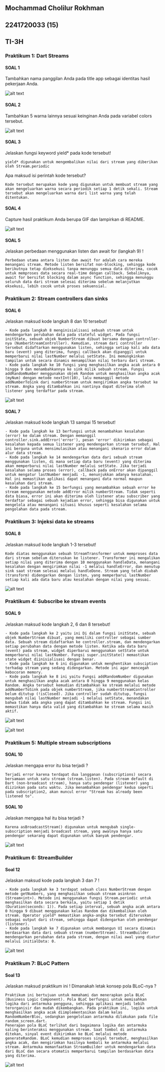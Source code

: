 ## Mochammad Cholilur Rokhman

## 2241720033 (15)

## TI-3H

### Praktikum 1: Dart Streams

#### SOAL 1

Tambahkan nama panggilan Anda pada title app sebagai identitas hasil pekerjaan Anda.

![alt text](image.png)

#### SOAL 2

Tambahkan 5 warna lainnya sesuai keinginan Anda pada variabel colors tersebut.

![alt text](image-1.png)

#### SOAL 3

Jelaskan fungsi keyword yield* pada kode tersebut!

    yield* digunakan untuk mengembalikan nilai dari stream yang diberikan oleh Stream.periodic

Apa maksud isi perintah kode tersebut?

    Kode tersebut merupakan kode yang digunakan untuk membuat stream yang akan mengeluarkan warna secara periodik setiap 1 detik sekali. Stream tersebut akan mengeluarkan warna dari list warna yang telah ditentukan.

#### SOAL 4
Capture hasil praktikum Anda berupa GIF dan lampirkan di README.

![alt text](gif1.gif)

#### SOAL 5
Jelaskan perbedaan menggunakan listen dan await for (langkah 9) !

    Perbedaan utama antara listen dan await for adalah cara mereka menangani stream. Metode listen bersifat non-blocking, sehingga kode berikutnya tetap dieksekusi tanpa menunggu semua data diterima, cocok untuk memproses data secara real-time dengan callback. Sebaliknya, await for bersifat blocking dalam async function, sehingga menunggu seluruh data dari stream selesai diterima sebelum melanjutkan eksekusi, lebih cocok untuk proses sekuensial.

### Praktikum 2: Stream controllers dan sinks

#### SOAL 6

Jelaskan maksud kode langkah 8 dan 10 tersebut!

    - Kode pada langkah 8 menginisialisasi sebuah stream untuk mendengarkan perubahan data pada stateful widget. Pada fungsi initState, sebuah objek NumberStream dibuat bersama dengan controller-nya (NumberStreamController). Kemudian, stream dari controller tersebut didaftarkan menggunakan listen, sehingga setiap kali ada data baru (event) yang diterima, fungsi callback akan dipanggil untuk memperbarui nilai lastNumber melalui setState. Ini memungkinkan tampilan untuk secara dinamis menampilkan nilai terbaru dari stream.
    - Kode pada langkah ke 10 fungsi yang menghasilkan angka acak antara 0 hingga 9 dan menambahkannya ke sink milik sebuah stream. Fungsi addRandomNumber menggunakan objek Random untuk menghasilkan angka acak (myNum) dengan metode nextInt(10), lalu memanggil metode addNumberToSink dari numberStream untuk mengirimkan angka tersebut ke stream. Angka yang ditambahkan ini nantinya dapat diterima oleh listener yang terdaftar pada stream.

![alt text](gif2.gif)

#### SOAL 7
Jelaskan maksud kode langkah 13 sampai 15 tersebut!

    - Kode pada langkah ke 13 berfungsi untuk menambahkan kesalahan (error) ke dalam stream. Dengan memanggil controller.sink.addError('error'), pesan 'error' dikirimkan sebagai kesalahan kepada semua listener yang mendengarkan stream tersebut. Hal ini berguna untuk mensimulasikan atau menangani skenario error dalam alur data stream.
    - Kode pada langkah ke 14 mendengarkan data dari sebuah stream menggunakan listen, di mana setiap data baru (event) yang diterima akan memperbarui nilai lastNumber melalui setState. Jika terjadi kesalahan selama proses (error), callback pada onError akan dipanggil untuk mengatur lastNumber menjadi -1, menunjukkan adanya kesalahan. Hal ini memastikan aplikasi dapat menangani data normal maupun kesalahan dari stream.
    - Kode pada langkah ke 15 berfungsi yang menambahkan sebuah error ke stream menggunakan metode addError milik numberStream. Tidak seperti data biasa, error ini akan diterima oleh listener atau subscriber yang terdaftar sebagai sebuah kejadian error, sehingga bisa digunakan untuk mengelola atau menangani situasi khusus seperti kesalahan selama pengolahan data pada stream.

### Praktikum 3: Injeksi data ke streams

#### SOAL 8

Jelaskan maksud kode langkah 1-3 tersebut!

    Kode diatas menggunakan sebuah StreamTransformer untuk memproses data dari stream sebelum diteruskan ke listener. Transformer ini mengalikan setiap nilai yang diterima dengan 10 menggunakan handleData, menangani kesalahan dengan mengirimkan nilai -1 melalui handleError, dan menutup sink saat stream selesai melalui handleDone. Stream yang telah diubah (transform) didengarkan dengan listen, yang memperbarui lastNumber setiap kali ada data baru atau kesalahan dengan nilai yang sesuai.

![alt text](gif3.gif)

### Praktikum 4: Subscribe ke stream events

#### SOAL 9

Jelaskan maksud kode langkah 2, 6 dan 8 tersebut!

    - Kode pada langkah ke 2 yaitu ini Di dalam fungsi initState, sebuah objek NumberStream dibuat, yang memiliki controller sebagai sumber data. Sebuah stream didaftarkan ke controller.stream, dan mendengarkan setiap perubahan data dengan metode listen. Ketika ada data baru (event) pada stream, widget diperbarui menggunakan setState untuk memperbarui nilai lastNumber. Fungsi super.initState() memastikan state widget diinisialisasi dengan benar.
    - Kode pada langkah ke 6 ini digunakan untuk menghentikan subsciption terhadap stream yang sedang didengarkan. Metode ini agar mencegah kebocoran memory.
    - Kode pada langkah ke 8 ini yaitu Fungsi addRandomNumber digunakan untuk menghasilkan angka acak antara 0 hingga 9 menggunakan kelas Random. Angka tersebut kemudian ditambahkan ke stream melalui metode addNumberToSink pada objek numberStream, jika numberStreamController belum ditutup (!isClosed). Jika controller sudah ditutup, fungsi mengubah nilai lastNumber menjadi -1 melalui setState, menandakan bahwa tidak ada angka yang dapat ditambahkan ke stream. Fungsi ini memastikan hanya data valid yang ditambahkan ke stream selama masih aktif.

![alt text](gif4.gif)

![alt text](image-2.png)

### Praktikum 5: Multiple stream subscriptions

#### SOAL 10

Jelaskan mengapa error itu bisa terjadi ?
    
    Terjadi error karena terdapat dua langganan (subscriptions) secara bersamaan untuk satu stream (stream.listen). Pada stream default di Dart (non-broadcast stream), hanya satu pendengar (listener) yang diizinkan pada satu waktu. Jika menambahkan pendengar kedua seperti pada subscription2, akan muncul error "Stream has already been listened to".

#### SOAL 10

Jelaskan mengapa hal itu bisa terjadi ?

    Karena asBroadcastStream() digunakan untuk mengubah single-subscription menjadi broadcast stream, yang awalnya hanya satu pendengar sekarang dapat digunakan untuk banyak pendengar.

![alt text](gif5.gif)

### Praktikum 6: StreamBuilder

#### Soal 12

Jelaskan maksud kode pada langkah 3 dan 7 !

    - Kode pada langkah ke 3 terdapat sebuah class NumberStream dengan metode getNumbers, yang menghasilkan sebuah stream asinkron (Stream<int>). Metode ini menggunakan fungsi Stream.periodic untuk menghasilkan data secara berkala, yaitu setiap 1 detik (Duration(seconds: 1)). Pada setiap interval, sebuah angka acak antara 0 hingga 9 dibuat menggunakan kelas Random dan dikembalikan oleh stream. Operator yield* memastikan angka-angka tersebut diteruskan sebagai output dari stream, sehingga dapat didengarkan oleh pendengar (listener).
    - Kode pada langkah ke 7 digunakan untuk membangun UI secara dinamis berdasarkan data dari sebuah stream (numberStream). StreamBuilder mendengarkan perubahan data pada stream, dengan nilai awal yang diatur melalui initialData: 0.

![alt text](gif6.gif)

### Praktikum 7: BLoC Pattern

#### Soal 13

Jelaskan maksud praktikum ini ! Dimanakah letak konsep pola BLoC-nya ?

    Praktikum ini bertujuan untuk memahami dan menerapkan pola BLoC (Business Logic Component). Pola BLoC berfungsi untuk memisahkan logika dari antarmuka pengguna, sehingga aplikasi menjadi lebih terorganisir dan mudah dikembangkan. Pada praktikum ini, logika untuk menghasilkan angka acak diimplementasikan dalam kelas RandomNumberBloc, sedangkan pengelolaan antarmuka dilakukan pada file random_screen.dart.
    Penerapan pola BLoC terlihat dari bagaimana logika dan antarmuka saling berinteraksi menggunakan stream. Saat tombol di antarmuka ditekan, sinyal event dikirimkan ke BLoC melalui metode generateRandom. BLoC kemudian memproses sinyal tersebut, menghasilkan angka acak, dan mengirimkan hasilnya kembali ke antarmuka melalui stream. Antarmuka memanfaatkan StreamBuilder untuk mendengarkan data dari BLoC dan secara otomatis memperbarui tampilan berdasarkan data yang diterima.

![alt text](gif7.gif)



